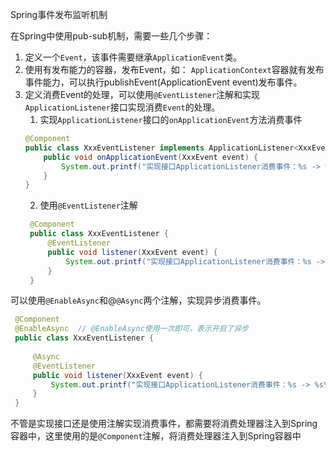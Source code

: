 Spring事件发布监听机制

在Spring中使用pub-sub机制，需要一些几个步骤：
1. 定义一个`Event`，该事件需要继承`ApplicationEvent`类。
2. 使用有发布能力的容器，发布Event，如： `ApplicationContext`容器就有发布事件能力，可以执行publishEvent(ApplicationEvent event)发布事件。
3. 定义消费Event的处理，可以使用`@EventListener`注解和实现`ApplicationListener`接口实现消费`Event`的处理。
   1. 实现`ApplicationListener`接口的`onApplicationEvent`方法消费事件
    ```java
   @Component
    public class XxxEventListener implements ApplicationListener<XxxEvent> {
        public void onApplicationEvent(XxxEvent event) {
            System.out.printf("实现接口ApplicationListener消费事件：%s -> %s\n", Thread.currentThread().getName(), event);
        }
    }
   ```
   2. 使用`@EventListener`注解
   ```java
    @Component
    public class XxxEventListener {
        @EventListener
        public void listener(XxxEvent event) {
            System.out.printf("实现接口ApplicationListener消费事件：%s -> %s\n", Thread.currentThread().getName(), event);
        }
    }
   ```
可以使用`@EnableAsync`和@`@Async`两个注解，实现异步消费事件。
   ```java
    @Component
    @EnableAsync  // @EnableAsync使用一次即可，表示开启了异步
    public class XxxEventListener {
    
        @Async
        @EventListener
        public void listener(XxxEvent event) {
            System.out.printf("实现接口ApplicationListener消费事件：%s -> %s\n", Thread.currentThread().getName(), event);
        }
    }
   ```

不管是实现接口还是使用注解实现消费事件，都需要将消费处理器注入到Spring容器中，这里使用的是`@Component`注解，将消费处理器注入到Spring容器中